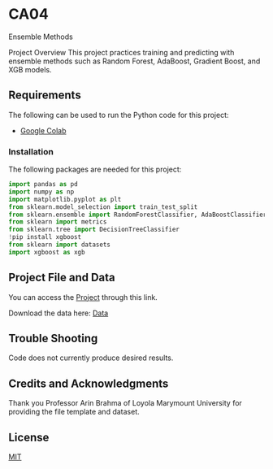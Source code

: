 # CA04
Ensemble Methods

Project Overview
This project practices training and predicting with ensemble methods such as Random Forest, AdaBoost, Gradient Boost, and XGB models.


## Requirements
The following can be used to run the Python code for this project:

 - [Google Colab](https://colab.research.google.com/notebooks/intro.ipynb#recent=true)

  
### Installation
The following packages are needed for this project:
```python
import pandas as pd
import numpy as np
import matplotlib.pyplot as plt
from sklearn.model_selection import train_test_split
from sklearn.ensemble import RandomForestClassifier, AdaBoostClassifier, GradientBoostingClassifier
from sklearn import metrics
from sklearn.tree import DecisionTreeClassifier
!pip install xgboost
from sklearn import datasets
import xgboost as xgb
```

## Project File and Data
You can access the [Project](https://colab.research.google.com/drive/18Ls2TjmdfRasK48b6mRhMYqwdId8E1sQ?usp=sharing) through this link.

Download the data here: [Data](https://github.com/ArinB/MSBA-CA-03-Decision-Trees/tree/master/data) 

## Trouble Shooting
Code does not currently produce desired results.


## Credits and Acknowledgments
Thank you Professor Arin Brahma of Loyola Marymount University for providing the file template and dataset.

## License
[MIT](https://choosealicense.com/licenses/mit/)
